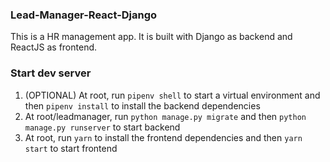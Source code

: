 ### Lead-Manager-React-Django
This is a HR management app. It is built with Django as backend and ReactJS as frontend.  

### Start dev server
1. (OPTIONAL) At root, run `pipenv shell` to start a virtual environment and then `pipenv install` to install the backend dependencies
2. At root/leadmanager, run `python manage.py migrate` and then `python manage.py runserver` to start backend
3. At root, run `yarn` to install the frontend dependencies and then `yarn start` to start frontend
